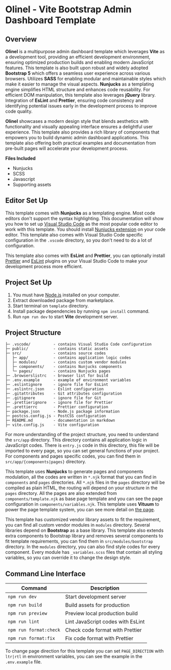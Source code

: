 # Olinel - Vite Bootstrap Admin Dashboard Template

## Overview

**Olinel** is a multipurpose admin dashboard template which leverages **Vite** as a development tool, providing an efficient development environment, ensuring optimized production builds and enabling modern JavaScript features. This template is also built upon robust and widely adopted **Bootstrap 5** which offers a seamless user experience across various browsers. Utilizes **SASS** for enabling modular and maintainable styles which make it easier to manage the visual aspects. **Nunjucks** as a templating engine simplifies HTML structure and enhances code reusability. For efficient DOM manipulation, this template also leverages **jQuery** library. Integration of **EsLint** and **Prettier**, ensuring code consistency and identifying potential issues early in the development process to improve code quality.

**Olinel** showcases a modern design style that blends aesthetics with functionality and visually appealing interface ensures a delightful user experience. This template also provides a rich library of components that empowers you to build dynamic admin dashboard applications. This template also offering both practical examples and documentation from pre-built pages will accelerate your development process.

**Files Included**

- Nunjucks
- SCSS
- Javascript
- Supporting assets

## Editor Set Up

This template comes with **Nunjucks** as a templating engine. Most code editors don't support the syntax highlighting. This documentation will show you how to set up [Visual Studio Code](https://code.visualstudio.com) as the most popular code editor to work with this template. You should install [Nunjucks extension](https://marketplace.visualstudio.com/items?itemName=ronnidc.nunjucks) on your code editor. This template also comes with Visual Studio Code specific configuration in the `.vscode` directory, so you don't need to do a lot of configuration.

This template also comes with **EsLint** and **Prettier**, you can optionally install [Prettier](https://marketplace.visualstudio.com/items?itemName=esbenp.prettier-vscode) and [EsLint](https://marketplace.visualstudio.com/items?itemName=dbaeumer.vscode-eslint) plugins on your Visual Studio Code to make your development process more efficient.

## Project Set Up

1. You must have [Node.js](https://nodejs.org) installed on your computer.
2. Extract downloaded package from marketplace.
3. Start terminal on `template` directory.
4. Install package dependencies by running `npm install` command.
5. Run `npm run dev` to start **Vite** development server.

## Project Structure

```
├─ .vscode/          - contains Visual Studio Code configuration
├─ public/           - contains static assets
├─ src/              - contains source codes
│  ├─ app/           - contains application logic codes
│  ├─ modules/       - contains custom vendor modules
│  ├─ components/    - contains Nunjucks components
│  └─ pages/         - contains Nunjucks pages
├─ .browserslistrc   - browser list for build
├─ .env.example      - example of environment variables
├─ .eslintignore     - ignore file for EsLint
├─ .eslintrc.json    - Eslint configuration
├─ .gitattributes    - Git attributes configuration
├─ .gitignore        - ignore file for Git
├─ .prettierignore   - ignore file for Prettier
├─ .prettierrc       - Prettier configuration
├─ package.json      - Node.js package information
├─ postcss.config.js - PostCSS configuration
├─ README.md         - documentation in markdown
├─ vite.config.js    - Vite configuration
```

For more understanding of the project structure, you need to understand the `src/app` directory. This directory contains all application logic in JavaScript codes. There is `entry.js` code in this directory, this file will be imported to every page, so you can set general functions of your project. For components and pages specific codes, you can find them in `src/app/{components|pages}` directory.

This template uses **Nunjucks** to generate pages and components modulation, all the codes are written in `*.njk` format that you can find in `components` and `pages` directories. All `*.njk` files in the `pages` directory will be compiled as plain HTML, the routing will depend on your structure in the `pages` directory. All the pages are also extended from `components/template.njk` as base page template and you can see the page configuration in `components/variables.njk`. This template uses **Vituum** to power the page template system, you can see more detail on [the page](https://vituum.dev/guide/template-engines.html).

This template has customized vendor library assets to fit the requirement, you can find all custom vendor modules in `modules` directory. Several libraries depend on **Bootstrap** as a base library. This template also extends extra components to Bootstrap library and removes several components to fit template requirements, you can find them in `src/modules/bootstrap` directory. In the `modules` directory, you can also find style codes for every component. Every module has `_variables.scss` files that contain all styling variables, so you can override it to change the design style.

## Command Line Interface

| Command                | Description                       |
| ---------------------- | --------------------------------- |
| `npm run dev`          | Start development server          |
| `npm run build`        | Build assets for production       |
| `npm run preview`      | Preview local production build    |
| `npm run lint`         | Lint JavaScript codes with EsLint |
| `npm run format:check` | Check code format with Prettier   |
| `npm run format:fix`   | Fix code format with Prettier     |

To change page direction for this template you can set `PAGE_DIRECTION` with `ltr|rtl` in environment variables, you can see the example in the `.env.example` file.
